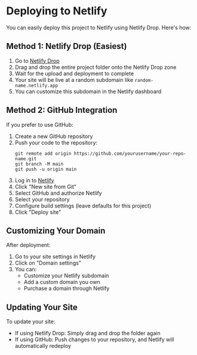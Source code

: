 # Deploying to Netlify

You can easily deploy this project to Netlify using Netlify Drop. Here's how:

## Method 1: Netlify Drop (Easiest)

1. Go to [Netlify Drop](https://app.netlify.com/drop)
2. Drag and drop the entire project folder onto the Netlify Drop zone
3. Wait for the upload and deployment to complete
4. Your site will be live at a random subdomain like `random-name.netlify.app`
5. You can customize this subdomain in the Netlify dashboard

## Method 2: GitHub Integration

If you prefer to use GitHub:

1. Create a new GitHub repository
2. Push your code to the repository:
   ```
   git remote add origin https://github.com/yourusername/your-repo-name.git
   git branch -M main
   git push -u origin main
   ```
3. Log in to [Netlify](https://app.netlify.com/)
4. Click "New site from Git"
5. Select GitHub and authorize Netlify
6. Select your repository
7. Configure build settings (leave defaults for this project)
8. Click "Deploy site"

## Customizing Your Domain

After deployment:

1. Go to your site settings in Netlify
2. Click on "Domain settings"
3. You can:
   - Customize your Netlify subdomain
   - Add a custom domain you own
   - Purchase a domain through Netlify

## Updating Your Site

To update your site:

- If using Netlify Drop: Simply drag and drop the folder again
- If using GitHub: Push changes to your repository, and Netlify will automatically redeploy
